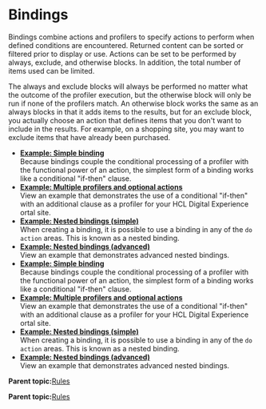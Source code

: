 # Bindings 

Bindings combine actions and profilers to specify actions to perform when defined conditions are encountered. Returned content can be sorted or filtered prior to display or use. Actions can be set to be performed by always, exclude, and otherwise blocks. In addition, the total number of items used can be limited.

The always and exclude blocks will always be performed no matter what the outcome of the profiler execution, but the otherwise block will only be run if none of the profilers match. An otherwise block works the same as an always blocks in that it adds items to the results, but for an exclude block, you actually choose an action that defines items that you don't want to include in the results. For example, on a shopping site, you may want to exclude items that have already been purchased.

-   **[Example: Simple binding ](../pzn/pzn_example_simple_binding.md)**  
Because bindings couple the conditional processing of a profiler with the functional power of an action, the simplest form of a binding works like a conditional "if-then" clause.
-   **[Example: Multiple profilers and optional actions](../pzn/pzn_example_multiple_profilers_optional_actions.md)**  
View an example that demonstrates the use of a conditional "if-then" with an additional clause as a profiler for your HCL Digital Experience ortal site.
-   **[Example: Nested bindings \(simple\) ](../pzn/pzn_example_nested_bindings.md)**  
When creating a binding, it is possible to use a binding in any of the `do action` areas. This is known as a nested binding.
-   **[Example: Nested bindings \(advanced\) ](../pzn/pzn_example_nested_bindings_adv.md)**  
View an example that demonstrates advanced nested bindings.
-   **[Example: Simple binding ](../pzn/pzn_example_simple_binding.md)**  
Because bindings couple the conditional processing of a profiler with the functional power of an action, the simplest form of a binding works like a conditional "if-then" clause.
-   **[Example: Multiple profilers and optional actions](../pzn/pzn_example_multiple_profilers_optional_actions.md)**  
View an example that demonstrates the use of a conditional "if-then" with an additional clause as a profiler for your HCL Digital Experience ortal site.
-   **[Example: Nested bindings \(simple\) ](../pzn/pzn_example_nested_bindings.md)**  
When creating a binding, it is possible to use a binding in any of the `do action` areas. This is known as a nested binding.
-   **[Example: Nested bindings \(advanced\) ](../pzn/pzn_example_nested_bindings_adv.md)**  
View an example that demonstrates advanced nested bindings.

**Parent topic:**[Rules ](../pzn/pzn_rules.md)

**Parent topic:**[Rules ](../pzn/pzn_rules.md)


